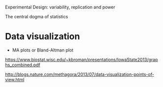 Experimental Design: variability, replication and power

The central dogma of statistics

# Data visualization


* MA plots or Bland-Altman plot

https://www.biostat.wisc.edu/~kbroman/presentations/IowaState2013/graphs_combined.pdf

http://blogs.nature.com/methagora/2013/07/data-visualization-points-of-view.html
